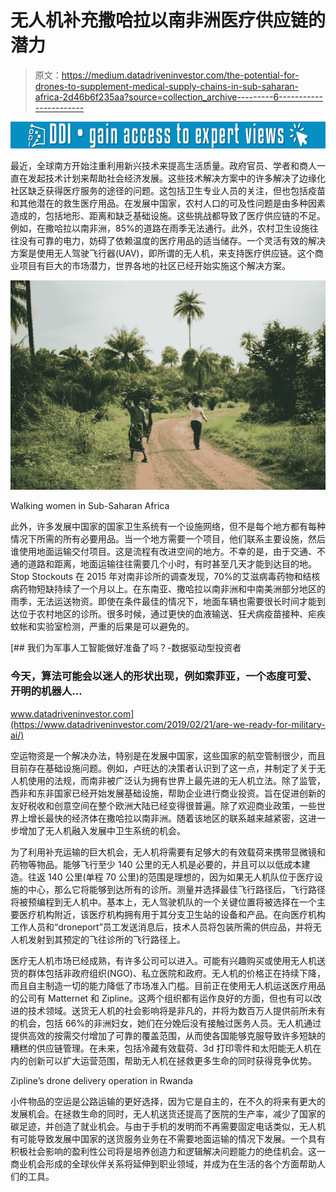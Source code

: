 # 无人机补充撒哈拉以南非洲医疗供应链的潜力

> 原文：<https://medium.datadriveninvestor.com/the-potential-for-drones-to-supplement-medical-supply-chains-in-sub-saharan-africa-2d46b6f235aa?source=collection_archive---------6----------------------->

[![](img/dbd8fbdab549a03a0adbe09f34ecf57e.png)](http://www.track.datadriveninvestor.com/1B9E)

最近，全球南方开始注重利用新兴技术来提高生活质量。政府官员、学者和商人一直在发起技术计划来帮助社会经济发展。这些技术解决方案中的许多解决了边缘化社区缺乏获得医疗服务的途径的问题。这包括卫生专业人员的关注，但也包括疫苗和其他潜在的救生医疗用品。在发展中国家，农村人口的可及性问题是由多种因素造成的，包括地形、距离和缺乏基础设施。这些挑战都导致了医疗供应链的不足。例如，在撒哈拉以南非洲，85%的道路在雨季无法通行。此外，农村卫生设施往往没有可靠的电力，妨碍了依赖温度的医疗用品的适当储存。一个灵活有效的解决方案是使用无人驾驶飞行器(UAV)，即所谓的无人机，来支持医疗供应链。这个商业项目有巨大的市场潜力，世界各地的社区已经开始实施这个解决方案。

![](img/4c26f35444bbe169efb7f431f8126a83.png)

Walking women in Sub-Saharan Africa

此外，许多发展中国家的国家卫生系统有一个设施网络，但不是每个地方都有每种情况下所需的所有必要用品。当一个地方需要一个项目，他们联系主要设施，然后谁使用地面运输交付项目。这是流程有改进空间的地方。不幸的是，由于交通、不通的道路和距离，地面运输往往需要几个小时，有时甚至几天才能到达目的地。Stop Stockouts 在 2015 年对南非诊所的调查发现，70%的艾滋病毒药物和结核病药物短缺持续了一个月以上。在东南亚、撒哈拉以南非洲和中南美洲部分地区的雨季，无法运送物资。即使在条件最佳的情况下，地面车辆也需要很长时间才能到达位于农村地区的诊所。很多时候，通过更快的血液输送、狂犬病疫苗接种、疟疾蚊帐和实验室检测，严重的后果是可以避免的。

[](https://www.datadriveninvestor.com/2019/02/21/are-we-ready-for-military-ai/) [## 我们为军事人工智能做好准备了吗？-数据驱动型投资者

### 今天，算法可能会以迷人的形状出现，例如索菲亚，一个态度可爱、开明的机器人…

www.datadriveninvestor.com](https://www.datadriveninvestor.com/2019/02/21/are-we-ready-for-military-ai/) 

空运物资是一个解决办法，特别是在发展中国家，这些国家的航空管制很少，而且目前存在基础设施问题。例如，卢旺达的决策者认识到了这一点，并制定了关于无人机使用的法规，而南非被广泛认为拥有世界上最先进的无人机立法。除了监管，西非和东非国家已经开始发展基础设施，帮助企业进行商业投资。旨在促进创新的友好税收和创意空间在整个欧洲大陆已经变得很普遍。除了欢迎商业政策，一些世界上增长最快的经济体在撒哈拉以南非洲。随着该地区的联系越来越紧密，这进一步增加了无人机融入发展中卫生系统的机会。

为了利用补充运输的巨大机会，无人机将需要有足够大的有效载荷来携带显微镜和药物等物品。能够飞行至少 140 公里的无人机是必要的，并且可以以低成本建造。往返 140 公里(单程 70 公里)的范围是理想的，因为如果无人机队位于医疗设施的中心，那么它将能够到达所有的诊所。测量并选择最佳飞行路径后，飞行路径将被预编程到无人机中。基本上，无人驾驶机队的一个关键位置将被选择在一个主要医疗机构附近，该医疗机构拥有用于其分支卫生站的设备和产品。在向医疗机构工作人员和“droneport”员工发送消息后，技术人员将包装所需的供应品，并将无人机发射到其预定的飞往诊所的飞行路径上。

医疗无人机市场已经成熟，有许多公司可以进入。可能有兴趣购买或使用无人机送货的群体包括非政府组织(NGO)、私立医院和政府。无人机的价格正在持续下降，而且自主制造一切的能力降低了市场准入门槛。目前正在使用无人机运送医疗用品的公司有 Matternet 和 Zipline。这两个组织都有运作良好的方面，但也有可以改进的技术领域。送货无人机的社会影响将是非凡的，并将为数百万人提供前所未有的机会，包括 66%的非洲妇女，她们在分娩后没有接触过医务人员。无人机通过提供高效的按需交付增加了可靠的覆盖范围，从而使各国能够克服导致许多短缺的糟糕的供应链管理。在未来，包括冷藏有效载荷、3d 打印零件和太阳能无人机在内的创新可以扩大运营范围，帮助无人机在拯救更多生命的同时获得竞争优势。

Zipline’s drone delivery operation in Rwanda

小件物品的空运是公路运输的更好选择，因为它是自主的，在不久的将来有更大的发展机会。在拯救生命的同时，无人机送货还提高了医院的生产率，减少了国家的碳足迹，并创造了就业机会。与由于手机的发明而不再需要固定电话类似，无人机有可能导致发展中国家的送货服务业务在不需要地面运输的情况下发展。一个具有积极社会影响的盈利性公司将是培养创造力和逻辑解决问题能力的绝佳机会。这一商业机会形成的全球伙伴关系将延伸到职业领域，并成为在生活的各个方面帮助人们的工具。